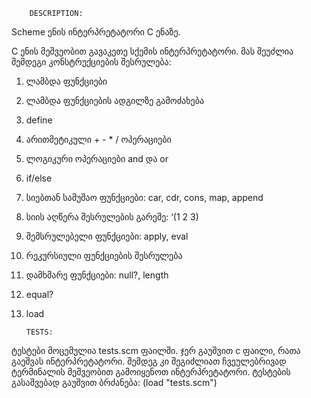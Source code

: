         DESCRIPTION:

Scheme ენის ინტერპრეტატორი C ენაზე.

C ენის მეშვეობით გავაკეთე სქემის ინტერპრეტატორი. 
მას შეუძლია შემდეგი კონსტრუქციების შესრულება:
1)  ლამბდა ფუნქციები
2)	ლამბდა ფუნქციების ადგილზე გამოძახება
3)	define 
4)	არითმეტიკული + - * / ოპერაციები
5)	ლოგიკური ოპერაციები and და or
6)	if/else
7)	სიებთან სამუშაო ფუნქციები: car, cdr, cons, map, append
8)	სიის აღწერა შესრულების გარეშე: ‘(1 2 3)
9)	შემსრულებელი ფუნქციები: apply, eval
10)	რეკურსიული ფუნქციების შესრულება
11)	დამხმარე ფუნქციები: null?, length
12) equal?
13) load



        TESTS:

ტესტები მოცემულია tests.scm ფაილში. 
ჯერ გაუშვით c ფაილი, რათა გაეშვას ინტერპრეტატორი.
შემდეგ კი შეგიძლიათ ჩვეულებრივად ტერმინალის მეშვეობით გამოიყენოთ ინტერპრეტატორი. 
ტესტების გასაშვებად გაუშვით ბრძანება: (load "tests.scm")


